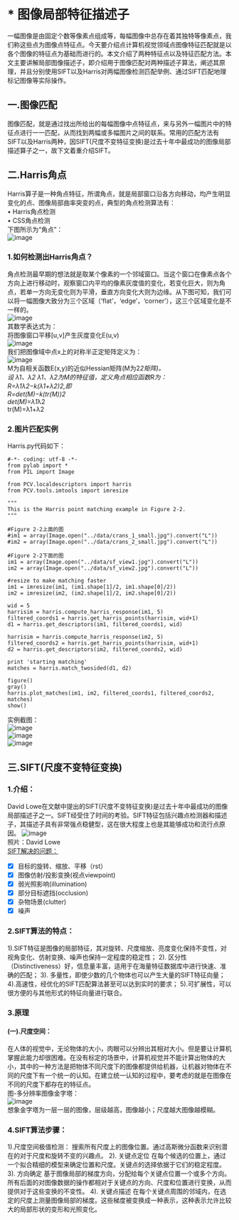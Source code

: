 # * 图像局部特征描述子
一幅图像是由固定个数等像素点组成等，每幅图像中总存在着其独特等像素点，我们称这些点为图像点特征点。今天要介绍点计算机视觉领域点图像特征匹配就是以各个图像的特征点为基础而进行的。本文介绍了两种特征点以及特征匹配方法。本文主要讲解局部图像描述子，即介绍用于图像匹配对两种描述子算法，阐述其原理，并且分别使用SIFT以及Harris对两幅图像检测匹配举例、通过SIFT匹配地理标记图像等实际操作。  
## 一.图像匹配  
图像匹配，就是通过找出所给出的每幅图像中点特征点，来与另外一幅图片中的特征点进行一一匹配，从而找到两幅或多幅图片之间的联系。常用的匹配方法有SIFT以及Harris两种，因SIFT(尺度不变特征变换)是过去十年中最成功的图像局部描述算子之一，故下文着重介绍SIFT。  
## 二.Harris角点  
Harris算子是一种角点特征，所谓角点，就是局部窗口沿各方向移动，均产生明显变化的点、图像局部曲率突变的点，典型的角点检测算法有：  
              • Harris角点检测  
              • CSS角点检测    
下图所示为“角点”：  
![image](https://github.com/Nocami/SIFT/blob/master/images/jiaodian.png)  
### 1.如何检测出Harris角点？  
角点检测最早期的想法就是取某个像素的一个邻域窗口。当这个窗口在像素点各个方向上进行移动时，观察窗口内平均的像素灰度值的变化，若变化巨大，则为角点，若单一方向无变化则为平滑，垂直方向变化大则为边缘。从下图可知，我们可以将一幅图像大致分为三个区域（‘flat’，‘edge’，‘corner’），这三个区域变化是不一样的。  
![image](https://github.com/Nocami/SIFT/blob/master/images/%E5%B1%8F%E5%B9%95%E5%BF%AB%E7%85%A7%202019-03-17%20%E4%B8%8B%E5%8D%886.40.21.png)  
其数学表达式为：  
将图像窗口平移[u,v]产生灰度变化E(u,v)  
![image](https://github.com/Nocami/SIFT/blob/master/images/%E5%B1%8F%E5%B9%95%E5%BF%AB%E7%85%A7%202019-03-17%20%E4%B8%8B%E5%8D%886.42.41.png)   
我们把图像域中点x上的对称半正定矩阵定义为：  
![image](https://github.com/Nocami/SIFT/blob/master/images/%E5%B1%8F%E5%B9%95%E5%BF%AB%E7%85%A7%202019-03-17%20%E4%B8%8B%E5%8D%886.45.42.png)  
M为自相关函数E(x,y)的近似Hessian矩阵(M为2*2矩阵)。  
设 λ1、λ2 λ1、λ2为M的特征值，定义角点相应函数R为：  
R=λ1λ2−k(λ1+λ2)2,即   
R=det(M)−k(tr(M))2  
det(M)=λ1*λ2  
tr(M)=λ1+λ2

### 2.图片匹配实例  
Harris.py代码如下：
```
#-*- coding: utf-8 -*-
from pylab import *
from PIL import Image

from PCV.localdescriptors import harris
from PCV.tools.imtools import imresize

"""
This is the Harris point matching example in Figure 2-2.
"""

#Figure 2-2上面的图
#im1 = array(Image.open("../data/crans_1_small.jpg").convert("L"))
#im2 = array(Image.open("../data/crans_2_small.jpg").convert("L"))

#Figure 2-2下面的图
im1 = array(Image.open("../data/sf_view1.jpg").convert("L"))
im2 = array(Image.open("../data/sf_view2.jpg").convert("L"))

#resize to make matching faster
im1 = imresize(im1, (im1.shape[1]/2, im1.shape[0]/2))
im2 = imresize(im2, (im2.shape[1]/2, im2.shape[0]/2))

wid = 5
harrisim = harris.compute_harris_response(im1, 5)
filtered_coords1 = harris.get_harris_points(harrisim, wid+1)
d1 = harris.get_descriptors(im1, filtered_coords1, wid)

harrisim = harris.compute_harris_response(im2, 5)
filtered_coords2 = harris.get_harris_points(harrisim, wid+1)
d2 = harris.get_descriptors(im2, filtered_coords2, wid)

print 'starting matching'
matches = harris.match_twosided(d1, d2)

figure()
gray() 
harris.plot_matches(im1, im2, filtered_coords1, filtered_coords2, matches)
show()
```  
实例截图：  
![image](https://github.com/Nocami/SIFT/blob/master/images/Harris-02-04.jpg)  
![image](https://github.com/Nocami/SIFT/blob/master/images/Harris-10-11.jpg)  
![image](https://github.com/Nocami/SIFT/blob/master/images/Harris-y02-y03.jpg)  
## 三.SIFT(尺度不变特征变换)  
### 1.介绍：  
David Lowe在文献中提出的SIFT(尺度不变特征变换)是过去十年中最成功的图像局部描述子之一。SIFT经受住了时间的考验。SIFT特征包括兴趣点检测器和描述子，其描述子具有非常强点稳健型，这在很大程度上也是其能够成功和流行点原因。
![image](http://i0.qhmsg.com/dr/200__/t01fe92d0a98cf7c342.jpg)  
照片：David Lowe  
[SIFT解决的问题：](https://www.zybuluo.com/mdeditor?url=https://www.zybuluo.com/static/editor/md-help.markdown#13-待办事宜-todo-列表)  

- [x] 目标的旋转、缩放、平移（rst）
- [x] 图像仿射/投影变换(视点viewpoint)
- [x] 弱光照影响(illumination)
- [x] 部分目标遮挡(occlusion)
- [x] 杂物场景(clutter)
- [x] 噪声  
### 2.SIFT算法的特点：  
1).SIFT特征是图像的局部特征，其对旋转、尺度缩放、亮度变化保持不变性，对视角变化、仿射变换、噪声也保持一定程度的稳定性；
2). 区分性（Distinctiveness）好，信息量丰富，适用于在海量特征数据库中进行快速、准确的匹配；
3). 多量性，即使少数的几个物体也可以产生大量的SIFT特征向量；
4).高速性，经优化的SIFT匹配算法甚至可以达到实时的要求；
5).可扩展性，可以很方便的与其他形式的特征向量进行联合。  

### 3.原理  
#### (一).尺度空间：  
在人体的视觉中，无论物体的大小，肉眼可以分辨出其相对大小。但是要让计算机掌握此能力却很困难。在没有标定的场景中，计算机视觉并不能计算出物体的大小，其中的一种方法是把物体不同尺度下的图像都提供给机器，让机器对物体在不同的尺度下有一个统一的认知。在建立统一认知的过程中，要考虑的就是在图像在不同的尺度下都存在的特征点。  
图-多分辨率图像金字塔：  
![image](http://www.opencv.org.cn/opencvdoc/2.3.2/html/_images/Pyramids_Tutorial_Pyramid_Theory.png)  
想象金字塔为一层一层的图像，层级越高，图像越小；尺度越大图像越模糊。
### 4.SIFT算法步骤：  
1).尺度空间极值检测：
搜索所有尺度上的图像位置。通过高斯微分函数来识别潜在的对于尺度和旋转不变的兴趣点。
2). 关键点定位
在每个候选的位置上，通过一个拟合精细的模型来确定位置和尺度。关键点的选择依据于它们的稳定程度。
3). 方向确定
基于图像局部的梯度方向，分配给每个关键点位置一个或多个方向。所有后面的对图像数据的操作都相对于关键点的方向、尺度和位置进行变换，从而提供对于这些变换的不变性。
4). 关键点描述
在每个关键点周围的邻域内，在选定的尺度上测量图像局部的梯度。这些梯度被变换成一种表示，这种表示允许比较大的局部形状的变形和光照变化。
